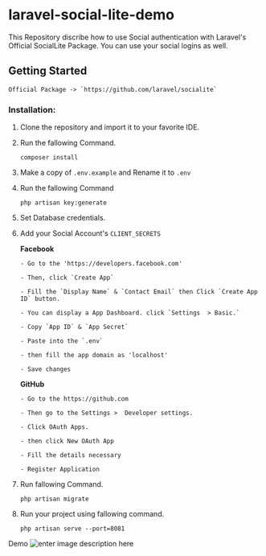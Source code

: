 
# laravel-social-lite-demo

This Repository discribe how to use Social authentication with Laravel's Official SocialLite Package. You can use your social logins as well.

 ## Getting Started

    Official Package -> `https://github.com/laravel/socialite`
    
### Installation:

1. Clone the repository and import it to your favorite IDE.
2. Run the fallowing Command.
		

    `composer install`

3. Make a copy of `.env.example` and Rename it to `.env`
4. Run the fallowing Command
		

    `php artisan key:generate`

5. Set Database credentials.

6. Add your Social Account's `CLIENT_SECRETS`

     **Facebook** 
     
       - Go to the 'https://developers.facebook.com'

       - Then, click `Create App`
       
       - Fill the `Display Name` & `Contact Email` then Click `Create App ID` button.
       
       - You can display a App Dashboard. click `Settings  > Basic.`
       
       - Copy `App ID` & `App Secret`
       
       - Paste into the `.env`
      
       - then fill the app domain as 'localhost'
       
       - Save changes

     **GitHub**
     
       - Go to the https://github.com
       
       - Then go to the Settings >  Developer settings.
       
       - Click OAuth Apps.
       
       - then click New OAuth App
       
       - Fill the details necessary
       
       - Register Application
       
       
7. Run fallowing Command.
		

    `php artisan migrate`

8. Run your project using fallowing command.
		

    `php artisan serve --port=8081`

Demo
    ![enter image description here](https://lh3.googleusercontent.com/dxOoNsogXt6zycAkAX5GksjoiadfKa_p7ajatqtc32CnznhtWcaSJEQnPhBZrX2WVTvEZSlR-RTW)




